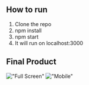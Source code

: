 ## How to run

1. Clone the repo
2. npm install
3. npm start
4. It will run on localhost:3000


## Final Product

!["Full Screen"]()
!["Mobile"]()
